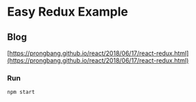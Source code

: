 # Easy Redux Example

## Blog 
[https://prongbang.github.io/react/2018/06/17/react-redux.html](https://prongbang.github.io/react/2018/06/17/react-redux.html)

### Run
```
npm start
```